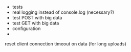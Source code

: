 - tests
- real logging instead of console.log (necessary?)
- test POST with big data
- test GET with big data
- configuration 
- 

reset client connection timeout on data (for long uploads)
